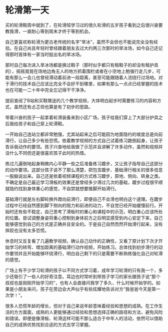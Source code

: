 # 轮滑第一天


买的轮滑鞋周中就到了，在轮滑班学习过的很久轮滑的五岁孩子看到之后很兴奋要教我滑，一直耐心等到周末才终于等到机会。

自己更喜欢称轮滑为更古老传统的名字“旱冰”，虽然不会但也不能说完全没有经验。在自己尚且年轻时曾经跟着朋友去过大约两三次那时的旱冰场，如今自己还记得那时首体有一家当时挺出名的旱冰场。

那时自己每次进入旱冰场都是换过鞋子（那时似乎都只有租鞋子的却没有租护具的），摇摇晃晃在场地边角无人的地方抓着围栏或者在小空地上勉强行走几步，可能有那么一会儿也曾经滑动着前进一段距离，甚至可能跟随着人流绕行过场地。对于滑行的技术自己应该比完全不会好不到哪里，如果有那么一点点已经掌握的技术也在可能一二十年中完全忘记得干干净净。

提前查阅了B站和买鞋赠送的几个教学视频，大体明白起步时需要练习的内容和方式，虽然还有忐忑但也算是有了初步的思路。

带着兴奋的孩子一起拿着轮滑装备来到小区广场，孩子给我们穿上了大部分护具之后我给孩子和自己穿上轮滑鞋。

一开始自己连站立都非常勉强，尤其站起来之后可能因为地面隐约的坡度总是向前滑行，让自己多少有些恐慌。依着教学视频的方式自己试着练习跪倒起身，让孩子告诉我动作的要领。孩子兴奋地给我做了示范并且讲解了许多动作，虽然和视频并没什么不同但还是很喜欢孩子此时的热情。

练过几遍倒地起身稍微内心平静一些之后准备练习踱步，又让孩子指导自己这部分的动作要领。这部分孩子说不了那么清楚，把包含踱步、基础滑行相关的很多信息一股脑说出来。自己还是依着视频课程的方式练习踱步，原地、侧向、转身之类。不确定是自己最近学习滑板的效果还是曾经多少滑过几次的基础，踱步过程很平顺就隐约找到身体重心的感觉，不自禁就想要推脚开始滑行。

基础滑行就是左右脚轮换外蹬向前滑行，即便自己不会滑也明白这个道理。在踱步过程中已经自然感到脚下侧向的阻力和前进的动力，不自觉已经开始缓慢前行。开始时还有些不稳定，自己思考了滑板时的重心和课程中的示范，明白重心应该所处的位置。尝试调整身姿将重心控制到身体前方之后明显感受到内心安定下来，自己能够感觉到自己的方式是正确并且安全的。于是自己自然而然开始滑行起来，没有摔跤也没有太多恐慌。

休息时又反复看了几遍教学视频，确认自己动作的正确性，又看了原计划下次才开始学习的转弯、增加距离的基础滑行动作视频，开始练习。总体找到初步滑行的动作要领并且开始能够环绕滑行，明白自己剩下的只是需要不断熟练强化自己对轮滑的感觉。

广场上有不少学习轮滑的孩子以不同方式学习着，成年学习轮滑的只有我一个，多少还吸引了一些人的好奇注意。耳边也时常听到带孩子学习的家长跟孩子说“那个叔叔也是刚刚开始学习的”，也有人会直接问我学了多久、什么时候开始学的。如果是小朋友来问，孩子在旁边会大声似乎有些炫耀地告诉对方“我爸爸今天是第一次学！”。

很多人恐慌年龄的增长，但对于自己来说年龄意味着经验和思想的成熟。在工作生活的方方面面，成熟的人更能够通过经验和思想选择正确的路径和方法，避免风险和错误。即便是像滑板、轮滑这样可能不那么适合于中年人的活动，依然可以借助自己的成熟优势找到合适的方式去学习掌握。
